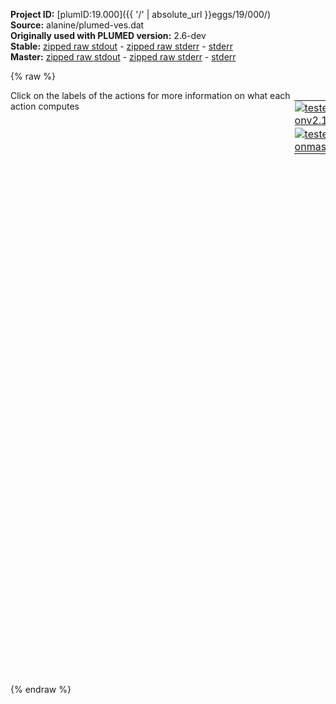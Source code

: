 **Project ID:** [plumID:19.000]({{ '/' | absolute_url }}eggs/19/000/)  
**Source:** alanine/plumed-ves.dat  
**Originally used with PLUMED version:** 2.6-dev  
**Stable:** [zipped raw stdout](plumed-ves.dat.plumed.stdout.txt.zip) - [zipped raw stderr](plumed-ves.dat.plumed.stderr.txt.zip) - [stderr](plumed-ves.dat.plumed.stderr)  
**Master:** [zipped raw stdout](plumed-ves.dat.plumed_master.stdout.txt.zip) - [zipped raw stderr](plumed-ves.dat.plumed_master.stderr.txt.zip) - [stderr](plumed-ves.dat.plumed_master.stderr)  

{% raw %}
<div style="width: 100%; float:left">
<div style="width: 90%; float:left" id="value_details_data/alanine/plumed-ves.dat"> Click on the labels of the actions for more information on what each action computes </div>
<div style="width: 10%; float:left"><table><tr><td style="padding:1px"><a href="plumed-ves.dat.plumed.stderr"><img src="https://img.shields.io/badge/v2.10-passing-green.svg" alt="tested onv2.10" /></a></td></tr><tr><td style="padding:1px"><a href="plumed-ves.dat.plumed_master.stderr"><img src="https://img.shields.io/badge/master-passing-green.svg" alt="tested onmaster" /></a></td></tr></table></div></div>
<pre style="width=97%;">
<span class="plumedtooltip" style="color:blue"># vim:ft=plumed<span class="right">Enables syntax highlighting for PLUMED files in vim. See <a href="https://www.plumed.org/doc-master/user-doc/html/_vim_syntax.html">here for more details. </a><i></i></span></span>
<br/><b name="data/alanine/plumed-ves.datphi" onclick='showPath("data/alanine/plumed-ves.dat","data/alanine/plumed-ves.datphi","data/alanine/plumed-ves.datphi","black")'>phi</b><span style="display:none;" id="data/alanine/plumed-ves.datphi">The TORSION action with label <b>phi</b> calculates the following quantities:<table  align="center" frame="void" width="95%" cellpadding="5%"><tr><td width="5%"><b> Quantity </b>  </td><td width="5%"><b> Type </b>  </td><td><b> Description </b> </td></tr><tr><td width="5%">phi</td><td width="5%"><font color="black">scalar</font></td><td>the TORSION involving these atoms</td></tr></table></span>: <span class="plumedtooltip" style="color:green">TORSION<span class="right">Calculate a torsional angle. <a href="https://www.plumed.org/doc-master/user-doc/html/_t_o_r_s_i_o_n.html" style="color:green">More details</a><i></i></span></span> <span class="plumedtooltip">ATOMS<span class="right">the four atoms involved in the torsional angle<i></i></span></span>=5,7,9,15
<b name="data/alanine/plumed-ves.datpsi" onclick='showPath("data/alanine/plumed-ves.dat","data/alanine/plumed-ves.datpsi","data/alanine/plumed-ves.datpsi","black")'>psi</b><span style="display:none;" id="data/alanine/plumed-ves.datpsi">The TORSION action with label <b>psi</b> calculates the following quantities:<table  align="center" frame="void" width="95%" cellpadding="5%"><tr><td width="5%"><b> Quantity </b>  </td><td width="5%"><b> Type </b>  </td><td><b> Description </b> </td></tr><tr><td width="5%">psi</td><td width="5%"><font color="black">scalar</font></td><td>the TORSION involving these atoms</td></tr></table></span>: <span class="plumedtooltip" style="color:green">TORSION<span class="right">Calculate a torsional angle. <a href="https://www.plumed.org/doc-master/user-doc/html/_t_o_r_s_i_o_n.html" style="color:green">More details</a><i></i></span></span> <span class="plumedtooltip">ATOMS<span class="right">the four atoms involved in the torsional angle<i></i></span></span>=7,9,15,17

<span class="plumedtooltip" style="color:green">VES_DELTA_F<span class="right">Implementation of VES Delta F method <a href="https://www.plumed.org/doc-master/user-doc/html/_v_e_s__d_e_l_t_a__f.html" style="color:green">More details</a><i></i></span></span> ...
  <span class="plumedtooltip">LABEL<span class="right">a label for the action so that its output can be referenced in the input to other actions<i></i></span></span>=<b name="data/alanine/plumed-ves.datves" onclick='showPath("data/alanine/plumed-ves.dat","data/alanine/plumed-ves.datves","data/alanine/plumed-ves.datves","black")'>ves</b><span style="display:none;" id="data/alanine/plumed-ves.datves">The VES_DELTA_F action with label <b>ves</b> calculates the following quantities:<table  align="center" frame="void" width="95%" cellpadding="5%"><tr><td width="5%"><b> Quantity </b>  </td><td width="5%"><b> Type </b>  </td><td><b> Description </b> </td></tr><tr><td width="5%">ves.bias</td><td width="5%"><font color="black">scalar</font></td><td>the instantaneous value of the bias potential</td></tr><tr><td width="5%">ves.rct</td><td width="5%"><font color="black">scalar</font></td><td>the reweighting factor c(t)</td></tr><tr><td width="5%">ves.work</td><td width="5%"><font color="black">scalar</font></td><td>the work done by the bias in one AV_STRIDE</td></tr></table></span>
  <span class="plumedtooltip">ARG<span class="right">the labels of the scalars on which the bias will act<i></i></span></span>=<b name="data/alanine/plumed-ves.datpsi">psi</b>
  <span class="plumedtooltip">TEMP<span class="right">temperature is compulsory, but it can be sometimes fetched from the MD engine<i></i></span></span>=300.0
  <span class="plumedtooltip">FILE_F0<span class="right">names of files containing local free energies and derivatives<i></i></span></span>=fesB.data
  <span class="plumedtooltip">FILE_F1<span class="right">names of files containing local free energies and derivatives<i></i></span></span>=fesA.data
  <span class="plumedtooltip">BIASFACTOR<span class="right"> the gamma bias factor used for well-tempered target p(s)<i></i></span></span>=10.0
  <span class="plumedtooltip">AV_STRIDE<span class="right"> number of simulation steps between alpha updates<i></i></span></span>=500
  <span class="plumedtooltip">M_STEP<span class="right"> the mu step used for the Omega functional minimization<i></i></span></span>=0.05
  <span class="plumedtooltip">PRINT_STRIDE<span class="right"> stride for printing to ALPHA_FILE<i></i></span></span>=100
  <span class="plumedtooltip">ALPHA_FILE<span class="right"> file name for output minimization parameters<i></i></span></span>=Alpha.data
... VES_DELTA_F
<br/><span class="plumedtooltip" style="color:green">PRINT<span class="right">Print quantities to a file. <a href="https://www.plumed.org/doc-master/user-doc/html/_p_r_i_n_t.html" style="color:green">More details</a><i></i></span></span> <span class="plumedtooltip">FMT<span class="right">the format that should be used to output real numbers<i></i></span></span>=%g <span class="plumedtooltip">STRIDE<span class="right"> the frequency with which the quantities of interest should be output<i></i></span></span>=500   <span class="plumedtooltip">FILE<span class="right">the name of the file on which to output these quantities<i></i></span></span>=Colvar.data <span class="plumedtooltip">ARG<span class="right">the labels of the values that you would like to print to the file<i></i></span></span>=<b name="data/alanine/plumed-ves.datphi">phi</b>,<b name="data/alanine/plumed-ves.datpsi">psi</b>,<b name="data/alanine/plumed-ves.datves">ves.bias</b>,<b name="data/alanine/plumed-ves.datves">ves.rct</b>,<b name="data/alanine/plumed-ves.datves">ves.work</b>

<span style="display:none;" id="data/alanine/plumed-ves.dat">The PRINT action with label <b></b> calculates something</span><span class="plumedtooltip" style="color:green">ENDPLUMED<span class="right">Terminate plumed input. <a href="https://www.plumed.org/doc-master/user-doc/html/_e_n_d_p_l_u_m_e_d.html" style="color:green">More details</a><i></i></span></span><span style="color:blue" class="comment">
</span></pre>
{% endraw %}
